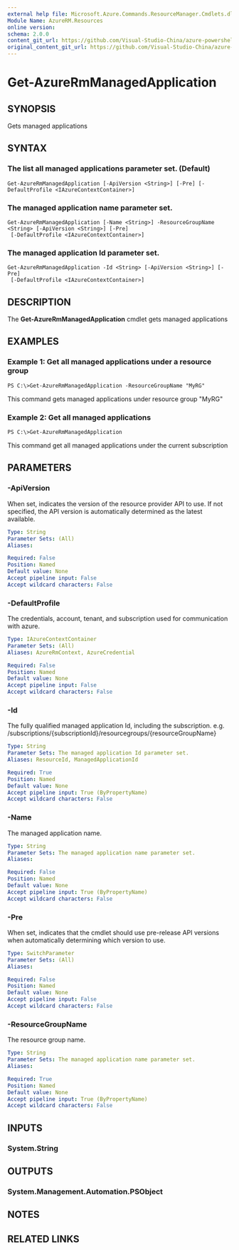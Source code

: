 ```yaml
---
external help file: Microsoft.Azure.Commands.ResourceManager.Cmdlets.dll-Help.xml
Module Name: AzureRM.Resources
online version:
schema: 2.0.0
content_git_url: https://github.com/Visual-Studio-China/azure-powershell/blob/preview/src/ResourceManager/Resources/Commands.Resources/help/Get-AzureRmManagedApplication.md
original_content_git_url: https://github.com/Visual-Studio-China/azure-powershell/blob/preview/src/ResourceManager/Resources/Commands.Resources/help/Get-AzureRmManagedApplication.md
---
```


# Get-AzureRmManagedApplication

## SYNOPSIS
Gets managed applications

## SYNTAX

### The list all managed applications parameter set. (Default)
```
Get-AzureRmManagedApplication [-ApiVersion <String>] [-Pre] [-DefaultProfile <IAzureContextContainer>]
```

### The managed application name parameter set.
```
Get-AzureRmManagedApplication [-Name <String>] -ResourceGroupName <String> [-ApiVersion <String>] [-Pre]
 [-DefaultProfile <IAzureContextContainer>]
```

### The managed application Id parameter set.
```
Get-AzureRmManagedApplication -Id <String> [-ApiVersion <String>] [-Pre]
 [-DefaultProfile <IAzureContextContainer>]
```

## DESCRIPTION
The **Get-AzureRmManagedApplication** cmdlet gets managed applications

## EXAMPLES

### Example 1: Get all managed applications under a resource group
```
PS C:\>Get-AzureRmManagedApplication -ResourceGroupName "MyRG"
```

This command gets managed applications under resource group "MyRG"

### Example 2: Get all managed applications
```
PS C:\>Get-AzureRmManagedApplication
```

This command get all managed applications under the current subscription

## PARAMETERS

### -ApiVersion
When set, indicates the version of the resource provider API to use.
If not specified, the API version is automatically determined as the latest available.

```yaml
Type: String
Parameter Sets: (All)
Aliases: 

Required: False
Position: Named
Default value: None
Accept pipeline input: False
Accept wildcard characters: False
```

### -DefaultProfile
The credentials, account, tenant, and subscription used for communication with azure.

```yaml
Type: IAzureContextContainer
Parameter Sets: (All)
Aliases: AzureRmContext, AzureCredential

Required: False
Position: Named
Default value: None
Accept pipeline input: False
Accept wildcard characters: False
```

### -Id
The fully qualified managed application Id, including the subscription.
e.g.
/subscriptions/{subscriptionId}/resourcegroups/{resourceGroupName}

```yaml
Type: String
Parameter Sets: The managed application Id parameter set.
Aliases: ResourceId, ManagedApplicationId

Required: True
Position: Named
Default value: None
Accept pipeline input: True (ByPropertyName)
Accept wildcard characters: False
```

### -Name
The managed application name.

```yaml
Type: String
Parameter Sets: The managed application name parameter set.
Aliases: 

Required: False
Position: Named
Default value: None
Accept pipeline input: True (ByPropertyName)
Accept wildcard characters: False
```

### -Pre
When set, indicates that the cmdlet should use pre-release API versions when automatically determining which version to use.

```yaml
Type: SwitchParameter
Parameter Sets: (All)
Aliases: 

Required: False
Position: Named
Default value: None
Accept pipeline input: False
Accept wildcard characters: False
```

### -ResourceGroupName
The resource group name.

```yaml
Type: String
Parameter Sets: The managed application name parameter set.
Aliases: 

Required: True
Position: Named
Default value: None
Accept pipeline input: True (ByPropertyName)
Accept wildcard characters: False
```

## INPUTS

### System.String


## OUTPUTS

### System.Management.Automation.PSObject


## NOTES

## RELATED LINKS

